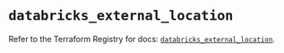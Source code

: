# `databricks_external_location`

Refer to the Terraform Registry for docs: [`databricks_external_location`](https://registry.terraform.io/providers/databricks/databricks/1.89.0/docs/resources/external_location).
